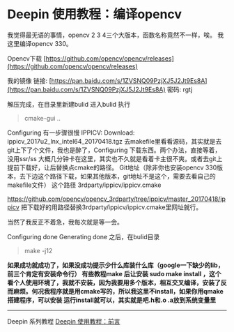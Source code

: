 # Deepin 使用教程：编译opencv

我觉得最无语的事情，opencv 2  3  4三个大版本，函数名称竟然不一样，唉。
我这里编译opencv 330。

Opencv下载
[https://github.com/opencv/opencv/releases](https://github.com/opencv/opencv/releases)

我的镜像
链接: [https://pan.baidu.com/s/1ZVSNQ09PzjXJ5J2Jt9Es8A](https://pan.baidu.com/s/1ZVSNQ09PzjXJ5J2Jt9Es8A)  密码: rgtj

解压完成，在目录里新建bulid
进入bulid 执行 

> cmake-gui ..

Configuring 有一步骤很慢
IPPICV: Download: ippicv_2017u2_lnx_intel64_20170418.tgz
去makefile里看看源码，其实就是去git上下了个文件，我也是醉了，Configuring 下载东西。两个办法，直接等着，没用ssr/ss 大概几分钟卡在这里，其实也不久就是看着卡主很不爽。或者去git上提前下载好，让后替换点cmake的路径。
Git地址（除非你也安装opencv 330版本，去下边这个路径下载，如果其他版本，git地址不是这个，需要去看自己的makefile文件）
这个路径
3rdparty/ippicv/ippicv.cmake

https://github.com/opencv/opencv_3rdparty/tree/ippicv/master_20170418/ippicv
把下载好的用路径替换3rdparty/ippicv/ippicv.cmake里网址就行。

当然了我反正不着急，我每次就是等一会。

Configuring done
Generating done
之后，在bulid目录  

> make -j12

**如果成功就成功了，如果没成功提示少什么库装什么库（google一下缺少的lib，前三个肯定有安装命令行）
有些教程make 后让安装  sudo make install ，这个看个人使用环境了，我就不安装，因为我要用多个版本，相互交叉编译，安装了反而麻烦。何况我程序就是用cmake写的，所以我这里不install，如果你用qmake搭建程序，可以安装 运行install就可以，其实就是吧.h和.o .a放到系统变量里**

---
Deepin  系列教程
[Deepin 使用教程：前言](https://blog.csdn.net/a15005784320/article/details/103083242)